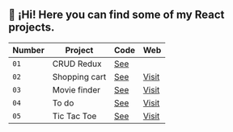 ## 👋 ¡Hi! Here you can find some of my React projects.

| Number | Project | Code | Web |
| --- | --- | --- | --- |
| `01` | CRUD Redux | [See](https://github.com/angelGimenez/crud_redux) |  |
| `02` | Shopping cart | [See](https://github.com/angelGimenez/react_shopping_cart) | [Visit](https://carrito-compra-angel-gimenez.netlify.app/) |
| `03` | Movie finder | [See](https://github.com/angelGimenez/react_movie_finder) | [Visit](https://buscador-peliculas-angel-gimenez.netlify.app/) |
| `04` | To do | [See](https://github.com/angelGimenez/react_to_do) | [Visit](https://to-do-angel-gimenez.netlify.app/) |
| `05` | Tic Tac Toe | [See](https://github.com/angelGimenez/react_tic_tac_toe) | [Visit](https://3-en-raya-angel-gimenez.netlify.app/) |
